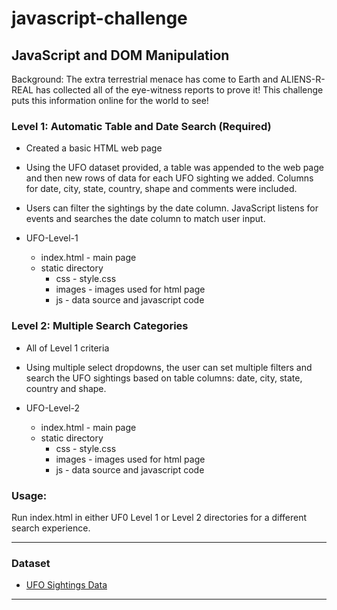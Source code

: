 # javascript-challenge
## JavaScript and DOM Manipulation

Background: The extra terrestrial menace has come to Earth and ALIENS-R-REAL has collected all of the eye-witness reports to prove it!  This challenge puts this information online for the world to see!  

### Level 1: Automatic Table and Date Search (Required)

* Created a basic HTML web page 

* Using the UFO dataset provided, a table was appended to the web page and then new rows of data for each UFO sighting we added.  Columns for date, city, state, country, shape and comments were included.

* Users can filter the sightings by the date column.  JavaScript listens for events and searches the date column to match user input.

* UFO-Level-1 
  - index.html - main page
  - static directory
    * css - style.css
    * images - images used for html page
    * js - data source and javascript code


### Level 2: Multiple Search Categories

* All of Level 1 criteria

* Using multiple select dropdowns, the user can set multiple filters and search the UFO sightings based on table columns: date, city, state, country and shape.

* UFO-Level-2 
  - index.html - main page
  - static directory
    * css - style.css
    * images - images used for html page
    * js - data source and javascript code

### Usage: 
Run index.html in either UF0 Level 1 or Level 2 directories for a different search experience.


- - -

### Dataset

* [UFO Sightings Data](StarterCode/static/js/data.js)

- - -